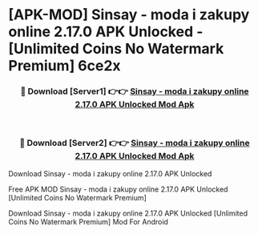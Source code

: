# [APK-MOD] Sinsay - moda i zakupy online 2.17.0 APK Unlocked - [Unlimited Coins No Watermark Premium] 6ce2x



<div align="center">
<h3>🔴 Download [Server1] 👉👉 <a href="https://momento.my/?title=Sinsay_-_moda_i_zakupy_online_2.17.0_APK_Unlocked">Sinsay - moda i zakupy online 2.17.0 APK Unlocked Mod Apk</a></h3><br>

<h3>🔴 Download [Server2] 👉👉 <a href="https://momento.my/?title=Sinsay_-_moda_i_zakupy_online_2.17.0_APK_Unlocked">Sinsay - moda i zakupy online 2.17.0 APK Unlocked Mod Apk</a></h3>
</div>



Download Sinsay - moda i zakupy online 2.17.0 APK Unlocked 

Free APK MOD Sinsay - moda i zakupy online 2.17.0 APK Unlocked [Unlimited Coins No Watermark Premium]

Download Sinsay - moda i zakupy online 2.17.0 APK Unlocked [Unlimited Coins No Watermark Premium] Mod For Android
